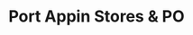 ---
title: "Port Appin Stores & PO"
url: /port-appin/port-appin-stores-and-po/
shop: supermarket
---